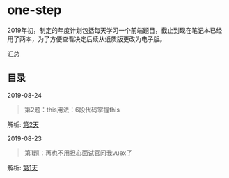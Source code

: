 # one-step
2019年初，制定的年度计划包括每天学习一个前端题目，截止到现在笔记本已经用了两本，为了方便查看决定后续从纸质版更改为电子版。

[汇总](https://github.com/neptoo/one-step/issues)

## 目录

2019-08-24

> 第2题：this用法：6段代码掌握this 

解析:  [第2天](https://github.com/neptoo/one-step/issues/2)

2019-08-23

> 第1题：再也不用担心面试官问我vuex了

解析: [第1天](https://github.com/neptoo/one-step/issues/1)
